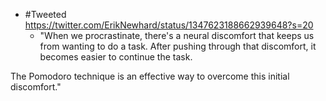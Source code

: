 - #Tweeted https://twitter.com/ErikNewhard/status/1347623188662939648?s=20
    - "When we procrastinate, there's a neural discomfort that keeps us from wanting to do a task. After pushing through that discomfort, it becomes easier to continue the task.

The Pomodoro technique is an effective way to overcome this initial discomfort."
